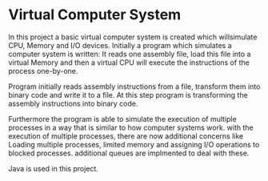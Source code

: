 # Virtual Computer System

In this project a basic virtual computer system is created which willsimulate CPU, Memory and I/O devices.
Initially a program which simulates  a computer system is written: It reads one assembly file, load this file into a virtual Memory and
then a virtual CPU will execute the instructions of the process one-by-one.

Program initially reads assembly instructions from a file, transform them into binary code and write it to a file. At this step program is transforming the assembly instructions into binary code.

Furthermore the program is able to simulate the execution of multiple processes in a way that is similar to how computer systems work. with the execution of multiple processes, there are now additional concerns like Loading multiple processes, limited memory and assigning I/O operations to blocked processes. additional queues are implmented to deal with these.

Java is used in this project.
